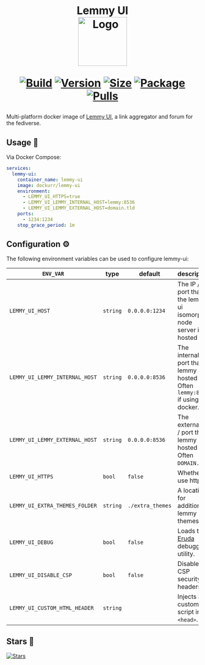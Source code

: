 <h1 align="center">Lemmy UI<br />
<div align="center">
<a href="https://github.com/dockur/lemmy-ui"><img src="https://raw.githubusercontent.com/dockur/lemmy-ui/master/.github/logo.svg" title="Logo" style="max-width:100%;" width="128" /></a>
</div>
<div align="center">
  
[![Build]][build_url]
[![Version]][tag_url]
[![Size]][tag_url]
[![Package]][pkg_url]
[![Pulls]][hub_url]

</div></h1>

Multi-platform docker image of [Lemmy UI](https://github.com/LemmyNet/lemmy-ui), a link aggregator and forum for the fediverse.

## Usage  🐳

Via Docker Compose:

```yaml
services:
  lemmy-ui:
    container_name: lemmy-ui
    image: dockurr/lemmy-ui
    environment:
      - LEMMY_UI_HTTPS=true
      - LEMMY_UI_LEMMY_INTERNAL_HOST=lemmy:8536
      - LEMMY_UI_LEMMY_EXTERNAL_HOST=domain.tld
    ports:
      - 1234:1234
    stop_grace_period: 1m
```

## Configuration ⚙️

The following environment variables can be used to configure lemmy-ui:

| `ENV_VAR`                      | type     | default          | description                                                                         |
| ------------------------------ | -------- | ---------------- | ----------------------------------------------------------------------------------- |
| `LEMMY_UI_HOST`                | `string` | `0.0.0.0:1234`   | The IP / port that the lemmy-ui isomorphic node server is hosted at.                |
| `LEMMY_UI_LEMMY_INTERNAL_HOST` | `string` | `0.0.0.0:8536`   | The internal IP / port that lemmy is hosted at. Often `lemmy:8536` if using docker. |
| `LEMMY_UI_LEMMY_EXTERNAL_HOST` | `string` | `0.0.0.0:8536`   | The external IP / port that lemmy is hosted at. Often `DOMAIN.TLD`.                 |
| `LEMMY_UI_HTTPS`               | `bool`   | `false`          | Whether to use https.                                                               |
| `LEMMY_UI_EXTRA_THEMES_FOLDER` | `string` | `./extra_themes` | A location for additional lemmy css themes.                                         |
| `LEMMY_UI_DEBUG`               | `bool`   | `false`          | Loads the [Eruda](https://github.com/liriliri/eruda) debugging utility.             |
| `LEMMY_UI_DISABLE_CSP`         | `bool`   | `false`          | Disables CSP security headers                                                       |
| `LEMMY_UI_CUSTOM_HTML_HEADER`  | `string` |                  | Injects a custom script into `<head>`.                                              |

## Stars 🌟
[![Stars](https://starchart.cc/dockur/lemmy-ui.svg?variant=adaptive)](https://starchart.cc/dockur/lemmy-ui)

[build_url]: https://github.com/dockur/lemmy-ui/
[hub_url]: https://hub.docker.com/r/dockurr/lemmy-ui/
[tag_url]: https://hub.docker.com/r/dockurr/lemmy-ui/tags
[pkg_url]: https://github.com/dockur/lemmy-ui/pkgs/container/lemmy-ui

[Build]: https://github.com/dockur/lemmy-ui/actions/workflows/build.yml/badge.svg
[Size]: https://img.shields.io/docker/image-size/dockurr/lemmy-ui/latest?color=066da5&label=size
[Pulls]: https://img.shields.io/docker/pulls/dockurr/lemmy-ui.svg?style=flat&label=pulls&logo=docker
[Version]: https://img.shields.io/docker/v/dockurr/lemmy-ui/latest?arch=amd64&sort=semver&color=066da5
[Package]: https://img.shields.io/badge/dynamic/json?url=https%3A%2F%2Fraw.githubusercontent.com%2Fipitio%2Fghcr-pulls%2Fmaster%2Findex.json&query=%24%5B%3F(%40.owner%3D%3D%22dockur%22%20%26%26%20%40.repo%3D%3D%22lemmy-ui%22%20%26%26%20%40.image%3D%3D%22lemmy-ui%22)%5D.pulls&logo=github&style=flat&color=066da5&label=pulls
